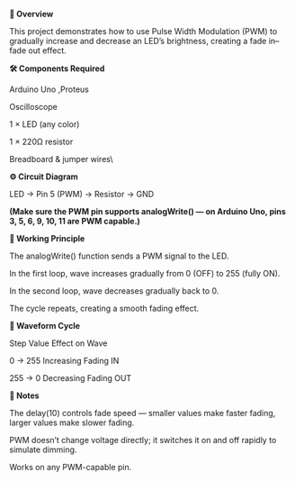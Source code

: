 **📌 Overview**

This project demonstrates how to use Pulse Width Modulation (PWM) to gradually increase and decrease an LED’s brightness, creating a fade in–fade out effect.

**🛠 Components Required**

Arduino Uno ,Proteus

Oscilloscope

1 × LED (any color)

1 × 220Ω resistor

Breadboard & jumper wires\

**⚙ Circuit Diagram**

LED → Pin 5 (PWM) → Resistor → GND

**(Make sure the PWM pin supports analogWrite() — on Arduino Uno, pins 3, 5, 6, 9, 10, 11 are PWM capable.)**

**📜 Working Principle**

The analogWrite() function sends a PWM signal to the LED.

In the first loop, wave increases gradually from 0 (OFF) to 255 (fully ON).

In the second loop, wave decreases gradually back to 0.

The cycle repeats, creating a smooth fading effect.

**🔄 Waveform Cycle**

Step	 Value	Effect on Wave

0 → 255	Increasing	Fading IN

255 → 0	Decreasing	Fading OUT


**📎 Notes**

The delay(10) controls fade speed — smaller values make faster fading, larger values make slower fading.

PWM doesn’t change voltage directly; it switches it on and off rapidly to simulate dimming.

Works on any PWM-capable pin.
